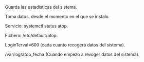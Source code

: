 Guarda las estadisticas del sistema.

Toma datos, desde el momento en el que se instalo.

Servicio: systemctl status atop.

Fichero: /etc/default/atop.

LoginTerval=600 (cada cuanto recogerá datos del sistema).

/var/log/atop_fecha (Cuando empezo a revoger datos del sistema).
